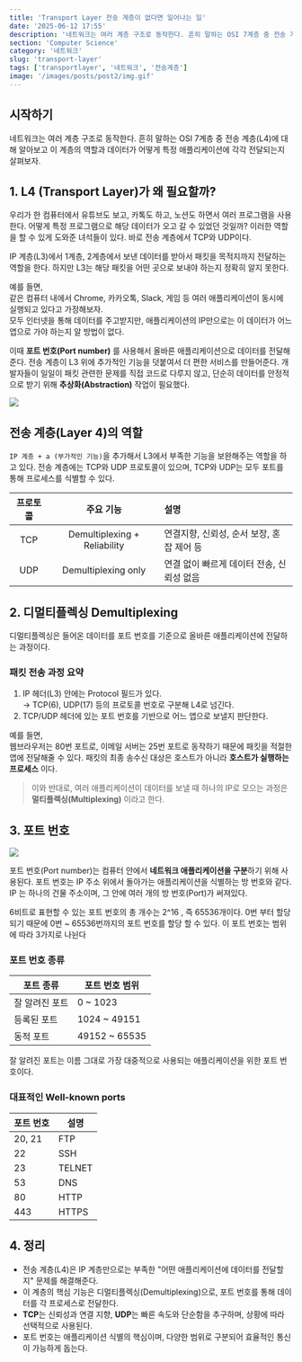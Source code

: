 ```yaml
---
title: 'Transport Layer 전송 계층이 없다면 일어나는 일'
date: '2025-06-12 17:55'
description: '네트워크는 여러 계층 구조로 동작한다. 흔히 말하는 OSI 7계층 중 전송 계층(L4)에 대해 알아보고 이 계층의 역할과 데이터가 어떻게 특정 애플리케이션에 각각 전달되는지 살펴보자.'
section: 'Computer Science'
category: '네트워크'
slug: 'transport-layer'
tags: ['transportlayer', '네트워크', '전송계층']
image: '/images/posts/post2/img.gif'
---
```


## 시작하기

네트워크는 여러 계층 구조로 동작한다. 흔히 말하는 OSI 7계층 중 전송 계층(L4)에 대해 알아보고 이 계층의 역할과 데이터가 어떻게 특정 애플리케이션에 각각 전달되는지 살펴보자.

## 1. L4 (Transport Layer)가 왜 필요할까?

우리가 한 컴퓨터에서 유튜브도 보고, 카톡도 하고, 노션도 하면서 여러 프로그램을 사용한다.
어떻게 특정 프로그램으로 해당 데이터가 오고 갈 수 있었던 것일까?
이러한 역할을 할 수 있게 도와준 녀석들이 있다. 바로 전송 계층에서 TCP와 UDP이다.

IP 계층(L3)에서 1계층, 2계층에서 보낸 데이터를 받아서 패킷을 목적지까지 전달하는 역할을 한다.
하지만 L3는 해당 패킷을 어떤 곳으로 보내야 하는지 정확히 알지 못한다.

예를 들면,  
같은 컴퓨터 내에서 Chrome, 카카오톡, Slack, 게임 등 여러 애플리케이션이 동시에 실행되고 있다고 가정해보자.  
모두 인터넷을 통해 데이터를 주고받지만, 애플리케이션의 IP만으로는 이 데이터가 어느 앱으로 가야 하는지 알 방법이 없다.

이때 **포트 번호(Port number)** 를 사용해서 올바른 애플리케이션으로 데이터를 전달해준다.
전송 계층이 L3 위에 추가적인 기능을 덧붙여서 더 편한 서비스를 만들어준다.
개발자들이 일일이 패킷 관련한 문제를 직접 코드로 다루지 않고, 단순히 데이터를 안정적으로 받기 위해 **추상화(Abstraction)** 작업이 필요했다.

<img src="/images/posts/post2/image.png" />

## 전송 계층(Layer 4)의 역할

`IP 계층 + a (부가적인 기능)`을 추가해서 L3에서 부족한 기능을 보완해주는 역할을 하고 있다.
전송 계층에는 TCP와 UDP 프로토콜이 있으며, TCP와 UDP는 모두 포트를 통해 프로세스를 식별할 수 있다.

| 프로토콜 |          주요 기능           | 설명                                      |
| :------: | :--------------------------: | :---------------------------------------- |
|   TCP    | Demultiplexing + Reliability | 연결지향, 신뢰성, 순서 보장, 혼잡 제어 등 |
|   UDP    |     Demultiplexing only      | 연결 없이 빠르게 데이터 전송, 신뢰성 없음 |

## 2. 디멀티플렉싱 Demultiplexing

디멀티플렉싱은 들어온 데이터를 포트 번호를 기준으로 올바른 애플리케이션에 전달하는 과정이다.

### 패킷 전송 과정 요약

1. IP 헤더(L3) 안에는 Protocol 필드가 있다.  
   → TCP(6), UDP(17) 등의 프로토콜 번호로 구분해 L4로 넘긴다.
2. TCP/UDP 헤더에 있는 포트 번호를 기반으로 어느 앱으로 보낼지 판단한다.

예를 들면,  
웹브라우저는 80번 포트로, 이메일 서버는 25번 포트로 동작하기 때문에 패킷을 적절한 앱에 전달해줄 수 있다.
패킷의 최종 송수신 대상은 호스트가 아니라 **호스트가 실행하는 프로세스** 이다.

> 이와 반대로, 여러 애플리케이션이 데이터를 보낼 때 하나의 IP로 모으는 과정은 **멀티플렉싱(Multiplexing)** 이라고 한다.

## 3. 포트 번호

<img src="/images/posts/post2/port.png" />

포트 번호(Port number)는 컴퓨터 안에서 **네트워크 애플리케이션을 구분**하기 위해 사용된다.
포트 번호는 IP 주소 위에서 돌아가는 애플리케이션을 식별하는 방 번호와 같다. IP 는 하나의 건물 주소이며, 그 안에 여러 개의 방 번호(Port)가 써져있다.

6비트로 표현할 수 있는 포트 번호의 총 개수는 2^16 , 즉 65536개이다.
0번 부터 할당되기 때문에 0번 ~ 65536번까지의 포트 번호를 할당 할 수 있다.
이 포트 번호는 범위에 따라 3가지로 나뉜다

### 포트 번호 종류

| 포트 종류      | 포트 번호 범위 |
| -------------- | -------------- |
| 잘 알려진 포트 | 0 ~ 1023       |
| 등록된 포트    | 1024 ~ 49151   |
| 동적 포트      | 49152 ~ 65535  |

잘 알려진 포트는 이름 그대로 가장 대중적으로 사용되는 애플리케이션을 위한 포트 번호이다.

### 대표적인 Well-known ports

| 포트 번호 | 설명   |
| --------- | ------ |
| 20, 21    | FTP    |
| 22        | SSH    |
| 23        | TELNET |
| 53        | DNS    |
| 80        | HTTP   |
| 443       | HTTPS  |

## 4. 정리

- 전송 계층(L4)은 IP 계층만으로는 부족한 "어떤 애플리케이션에 데이터를 전달할지" 문제를 해결해준다.
- 이 계층의 핵심 기능은 디멀티플렉싱(Demultiplexing)으로, 포트 번호를 통해 데이터를 각 프로세스로 전달한다.
- **TCP**는 신뢰성과 연결 지향, **UDP**는 빠른 속도와 단순함을 추구하며, 상황에 따라 선택적으로 사용된다.
- 포트 번호는 애플리케이션 식별의 핵심이며, 다양한 범위로 구분되어 효율적인 통신이 가능하게 돕는다.
